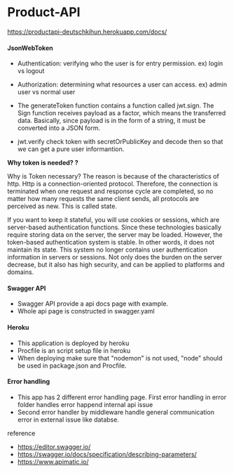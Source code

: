 # Product-API

https://productapi-deutschkihun.herokuapp.com/docs/

#### JsonWebToken 

   * Authentication: verifying who the user is for entry permission. ex) login vs logout
   * Authorization: determining what resources a user can access. ex) admin user vs normal user
   
   * The generateToken function contains a function called jwt.sign. The Sign function receives payload as a factor, 
   which means the transferred data. Basically, since payload is in the form of a string, it must be converted into a JSON form.
   
   * jwt.verify check token with secretOrPublicKey and decode then so that we can get a pure user informantion.  
   
**Why token is needed? ?**

Why is Token necessary? The reason is because of the characteristics of http. Http is a connection-oriented protocol. Therefore, the connection is terminated when one request and response cycle are completed, so no matter how many requests the same client sends, all protocols are perceived as new. This is called state. 

If you want to keep it stateful, you will use cookies or sessions, which are server-based authentication functions. Since these technologies basically require storing data on the server, the server may be loaded. However, the token-based authentication system is stable. In other words, it does not maintain its state. This system no longer contains user authentication information in servers or sessions. Not only does the burden on the server decrease, but it also has high security, and can be applied to platforms and domains.

#### Swagger API 

   * Swagger API provide a api docs page with example. 
   * Whole api page is constructed in swagger.yaml 
 
#### Heroku 

   * This application is deployed by heroku 
   * Procfile is an script setup file in heroku 
   * When deploying make sure that "nodemon" is not used, "node" should be used in package.json and Procfile. 


#### Error handling 

   * This app has 2 different error handling page. First error handling in error folder handles error happend internal api issue 
   * Second error handler by middleware handle general communication error in external issue like databse. 


reference
* https://editor.swagger.io/
* https://swagger.io/docs/specification/describing-parameters/
* https://www.apimatic.io/
